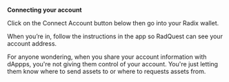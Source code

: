 **Connecting your account**

Click on the Connect Account button below then go into your Radix wallet.

When you’re in, follow the instructions in the app so RadQuest can see your account address.

For anyone wondering, when you share your account information with dAppps, you're not giving them control of your account. You're just letting them know where to send assets to or where to requests assets from.
